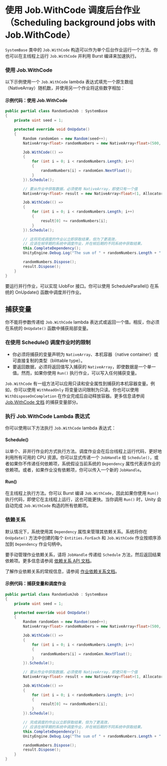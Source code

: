 # 使用 Job.WithCode 调度后台作业（Scheduling background jobs with Job.WithCode）

`SystemBase` 类中的 `Job.WithCode` 构造可以作为单个后台作业运行一个方法。你也可以在主线程上运行 `Job.WithCode` 并利用 Burst 编译来加速执行。

### 使用 Job.WithCode

以下示例使用一个 `Job.WithCode` lambda 表达式填充一个原生数组（NativeArray）随机数，并使用另一个作业将这些数字相加：

#### 示例代码：使用 Job.WithCode

```csharp
public partial class RandomSumJob : SystemBase
{
    private uint seed = 1;

    protected override void OnUpdate()
    {
        Random randomGen = new Random(seed++);
        NativeArray<float> randomNumbers = new NativeArray<float>(500, Allocator.TempJob);

        Job.WithCode(() =>
        {
            for (int i = 0; i < randomNumbers.Length; i++)
            {
                randomNumbers[i] = randomGen.NextFloat();
            }
        }).Schedule();

        // 要从作业中获取数据，必须使用 NativeArray，即使只有一个值
        NativeArray<float> result = new NativeArray<float>(1, Allocator.TempJob);

        Job.WithCode(() =>
        {
            for (int i = 0; i < randomNumbers.Length; i++)
            {
                result[0] += randomNumbers[i];
            }
        }).Schedule();

        // 这将完成调度的作业以立即获取结果，但为了更高效，
        // 应该在帧早期的系统中调度作业，并在帧后期的不同系统中获取结果。
        this.CompleteDependency();
        UnityEngine.Debug.Log("The sum of " + randomNumbers.Length + " numbers is " + result[0]);

        randomNumbers.Dispose();
        result.Dispose();
    }
}
```

要运行并行作业，可以实现 IJobFor 接口。你可以使用 ScheduleParallel() 在系统的 OnUpdate() 函数中调度并行作业。



## 捕获变量

你不能将参数传递给 `Job.WithCode` lambda 表达式或返回一个值。相反，你必须在系统的 `OnUpdate()` 函数中捕获局部变量。

### 在使用 Schedule() 调度作业时的限制

* 你必须将捕获的变量声明为 `NativeArray`、本机容器（native container）或可直接复制的类型（blittable type）。
* 要返回数据，必须将返回值写入捕获的 `NativeArray`，即使数据是一个单一值。然而，如果你使用 `Run()` 执行作业，可以写入任何捕获变量。

`Job.WithCode` 有一组方法可以应用只读和安全属性到捕获的本机容器变量。例如，你可以使用 `WithReadOnly` 将变量访问限制为只读。你也可以使用 `WithDisposeOnCompletion` 在作业完成后自动释放容器。更多信息请参阅 [Job.WithCode 文档](https://docs.unity3d.com/Manual/JobWithCode.html) 的捕获变量部分。

### 执行 Job.WithCode Lambda 表达式

你可以使用以下方法执行 `Job.WithCode` lambda 表达式：

#### Schedule()

以单个、非并行作业的方式执行方法。调度作业会在后台线程上运行代码，更好地利用所有可用的 CPU 资源。你可以显式传递一个 `JobHandle` 给 `Schedule()`，或者如果你不传递任何依赖项，系统假设当前系统的 `Dependency` 属性代表该作业的依赖项。或者，如果作业没有依赖项，你可以传入一个新的 `JobHandle`。

#### Run()

在主线程上执行方法。你可以 Burst 编译 `Job.WithCode`，因此如果你使用 `Run()` 执行代码，即使它在主线程上运行，这也可能更快。当你调用 `Run()` 时，Unity 会自动完成 `Job.WithCode` 构造的所有依赖项。

### 依赖关系

默认情况下，系统使用其 `Dependency` 属性来管理其依赖关系。系统将你在 `OnUpdate()` 方法中创建的每个 `Entities.ForEach` 和 `Job.WithCode` 作业按顺序添加到 `Dependency` 作业句柄中。

要手动管理作业依赖关系，请将 `JobHandle` 传递给 `Schedule` 方法，然后返回结果依赖项。更多信息请参阅 [依赖关系 API 文档](https://docs.unity3d.com/Manual/JobDependencies.html)。

了解作业依赖关系的常规信息，请参阅 [作业依赖关系文档](https://docs.unity3d.com/Manual/JobDependencies.html)。

#### 示例代码：捕获变量和调度作业

```csharp
public partial class RandomSumJob : SystemBase
{
    private uint seed = 1;

    protected override void OnUpdate()
    {
        Random randomGen = new Random(seed++);
        NativeArray<float> randomNumbers = new NativeArray<float>(500, Allocator.TempJob);

        Job.WithCode(() =>
        {
            for (int i = 0; i < randomNumbers.Length; i++)
            {
                randomNumbers[i] = randomGen.NextFloat();
            }
        }).Schedule();

        // 要从作业中获取数据，必须使用 NativeArray，即使只有一个值
        NativeArray<float> result = new NativeArray<float>(1, Allocator.TempJob);

        Job.WithCode(() =>
        {
            for (int i = 0; i < randomNumbers.Length; i++)
            {
                result[0] += randomNumbers[i];
            }
        }).Schedule();

        // 完成调度的作业以立即获取结果，但为了更高效，
        // 应该在帧早期的系统中调度作业，并在帧后期的不同系统中获取结果。
        this.CompleteDependency();
        UnityEngine.Debug.Log("The sum of " + randomNumbers.Length + " numbers is " + result[0]);

        randomNumbers.Dispose();
        result.Dispose();
    }
}
```
